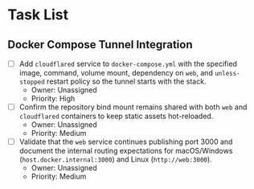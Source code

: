 # Task List

## Docker Compose Tunnel Integration

- [ ] Add `cloudflared` service to `docker-compose.yml` with the specified image, command, volume mount, dependency on `web`, and `unless-stopped` restart policy so the tunnel starts with the stack.
  - Owner: Unassigned
  - Priority: High
- [ ] Confirm the repository bind mount remains shared with both `web` and `cloudflared` containers to keep static assets hot-reloaded.
  - Owner: Unassigned
  - Priority: Medium
- [ ] Validate that the `web` service continues publishing port 3000 and document the internal routing expectations for macOS/Windows (`host.docker.internal:3000`) and Linux (`http://web:3000`).
  - Owner: Unassigned
  - Priority: Medium
